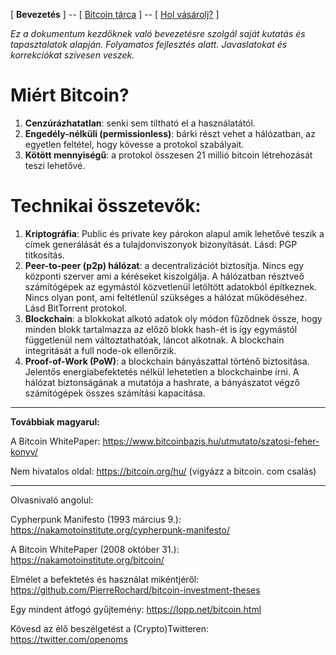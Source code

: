  [ **Bevezetés** ] -- [ [Bitcoin tárca](tarca.md) ] -- [ [Hol vásárolj?](vasarlas.md) ]

*Ez a dokumentum kezdőknek  való bevezetésre szolgál saját kutatás és tapasztalatok alapján. Folyamatos fejlesztés alatt. Javaslatokat és korrekciókat szívesen veszek.*

# Miért Bitcoin?

1. **Cenzúrázhatatlan**: senki sem tiltható el a használatától.
2. **Engedély-nélküli (permissionless)**: bárki részt vehet a hálózatban, az egyetlen feltétel, hogy kövesse a protokol szabályait.
3. **Kötött mennyiségű**: a protokol összesen 21 millió bitcoin létrehozását teszi lehetővé. 

# Technikai összetevők:

1. **Kriptográfia**: Public és private key párokon alapul amik lehetővé teszik a címek generálását és a tulajdonviszonyok bizonyítását. Lásd: PGP titkosítás.
2. **Peer-to-peer (p2p) hálózat**: a decentralizációt biztosítja. Nincs egy központi szerver ami a kéréseket kiszolgálja. A hálózatban résztveő számítógépek az egymástól közvetlenül letöltött adatokból építkeznek. Nincs olyan pont, ami feltétlenül szükséges a hálózat működéséhez. Lásd BitTorrent protokol.
3. **Blockchain**: a blokkokat alkotó adatok oly módon fűződnek össze, hogy minden blokk tartalmazza az előző blokk hash-ét is így egymástól függetlenül nem változtathatóak, láncot alkotnak. A blockchain integritását a full node-ok ellenőrzik.
4. **Proof-of-Work (PoW)**: a blockchain bányászattal történő biztositása. Jelentős energiabefektetés nélkül lehetetlen a blockchainbe írni. A hálózat biztonságának a mutatója a hashrate, a bányászatot végző számítógépek összes számítási kapacitása.

---

**Továbbiak magyarul:**

A Bitcoin WhitePaper: https://www.bitcoinbazis.hu/utmutato/szatosi-feher-konyv/

Nem hivatalos oldal:
https://bitcoin.org/hu/ (vigyázz a bitcoin. com csalás)

---
Olvasnivaló angolul: 

Cypherpunk Manifesto (1993 március 9.):
https://nakamotoinstitute.org/cypherpunk-manifesto/ 

A Bitcoin WhitePaper (2008 október 31.): 
https://nakamotoinstitute.org/bitcoin/ 

Elmélet a befektetés és használat mikéntjéről:
https://github.com/PierreRochard/bitcoin-investment-theses 

Egy mindent átfogó gyűjtemény: https://lopp.net/bitcoin.html

Kövesd az élő beszélgetést a (Crypto)Twitteren: https://twitter.com/openoms
